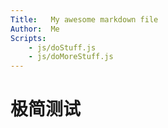 ```yaml
---
Title:   My awesome markdown file
Author:  Me
Scripts:
    - js/doStuff.js
    - js/doMoreStuff.js
---
```


# 极简测试